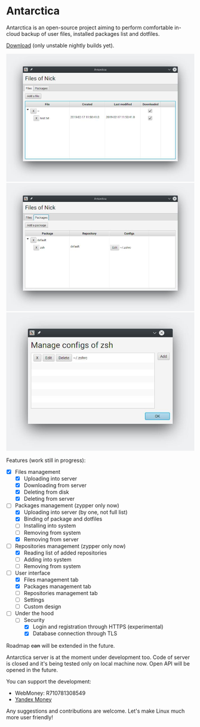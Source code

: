 # Antarctica
Antarctica is an open-source project aiming to perform comfortable in-cloud backup
of user files, installed packages list and dotfiles.

[Download](https://github.com/dg-software/Antarctica/releases) (only unstable nightly builds yet).

![Files list](/screenshots/files_table.jpg)
![Packages list](/screenshots/packages_table.jpg)
![Dotfiles manager](/screenshots/configs_manager.jpg)


Features (work still in progress):
- [x] Files management
    - [x] Uploading into server
    - [x] Downloading from server
    - [x] Deleting from disk
    - [x] Deleting from server
- [ ] Packages management (zypper only now)
    - [x] Uploading into server (by one, not full list)
    - [x] Binding of package and dotfiles
    - [ ] Installing into system
    - [ ] Removing from system
    - [x] Removing from server
- [ ] Repositories management (zypper only now)
    - [x] Reading list of added repositories
    - [ ] Adding into system
    - [ ] Removing from system
- [ ] User interface
    - [x] Files management tab
    - [x] Packages management tab
    - [ ] Repositories management tab
    - [ ] Settings
    - [ ] Custom design
 - [ ] Under the hood
    - [ ] Security
        - [x] Login and registration through HTTPS (experimental)
        - [x] Database connection through TLS

Roadmap ~~can~~ will be extended in the future.
    
Antarctica server is at the moment under development too. Code of server is closed and it's being tested only on local machine now. Open API will be opened in the future.

You can support the development:
- WebMoney: R710781308549
- [Yandex Money](https://money.yandex.ru/to/410015281707280)

Any suggestions and contributions are welcome. Let's make Linux much more user friendly!
